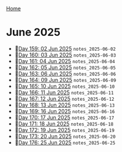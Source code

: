 [Home](../../main.md)

# June 2025

- 📝[Day 159: 02 Jun 2025](./06/notes_2025-06-02.md) `notes_2025-06-02`
- 📝[Day 160: 03 Jun 2025](./06/notes_2025-06-03.md) `notes_2025-06-03`
- 📝[Day 161: 04 Jun 2025](./06/notes_2025-06-04.md) `notes_2025-06-04`
- 📝[Day 162: 05 Jun 2025](./06/notes_2025-06-05.md) `notes_2025-06-05`
- 📝[Day 163: 06 Jun 2025](./06/notes_2025-06-06.md) `notes_2025-06-06`
- 📝[Day 164: 09 Jun 2025](./06/notes_2025-06-09.md) `notes_2025-06-09`
- 📝[Day 165: 10 Jun 2025](./06/notes_2025-06-10.md) `notes_2025-06-10`
- 📝[Day 166: 11 Jun 2025](./06/notes_2025-06-11.md) `notes_2025-06-11`
- 📝[Day 167: 12 Jun 2025](./06/notes_2025-06-12.md) `notes_2025-06-12`
- 📝[Day 168: 13 Jun 2025](./06/notes_2025-06-13.md) `notes_2025-06-13`
- 📝[Day 169: 16 Jun 2025](./06/notes_2025-06-16.md) `notes_2025-06-16`
- 📝[Day 170: 17 Jun 2025](./06/notes_2025-06-17.md) `notes_2025-06-17`
- 📝[Day 171: 18 Jun 2025](./06/notes_2025-06-18.md) `notes_2025-06-18`
- 📝[Day 172: 19 Jun 2025](./06/notes_2025-06-19.md) `notes_2025-06-19`
- 📝[Day 173: 20 Jun 2025](./06/notes_2025-06-20.md) `notes_2025-06-20`
- 📝[Day 176: 25 Jun 2025](./06/notes_2025-06-25.md) `notes_2025-06-25`
